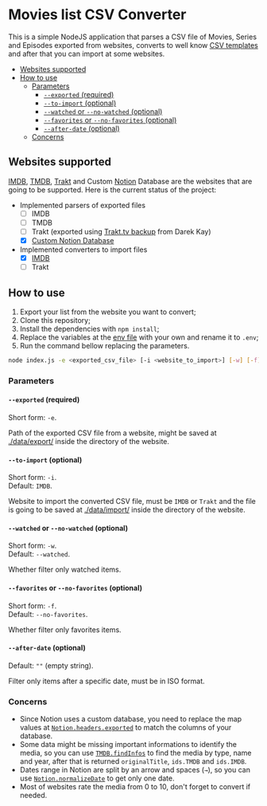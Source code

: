 # Movies list CSV Converter
This is a simple NodeJS application that parses a CSV file of Movies, Series and Episodes exported from websites, converts to well know [CSV templates](./data/templates/) and after that you can import at some websites.

- [Websites supported](#websites-supported)
- [How to use](#how-to-use)
    - [Parameters](#parameters)
      - [`--exported` (required)](#--exported-required)
      - [`--to-import` (optional)](#--to-import-optional)
      - [`--watched` or `--no-watched` (optional)](#--watched-or---no-watched-optional)
      - [`--favorites` or `--no-favorites` (optional)](#--favorites-or---no-favorites-optional)
      - [`--after-date` (optional)](#--after-date-optional)
  - [Concerns](#concerns)


## Websites supported
[IMDB](https://imdb.com), [TMDB](https://themoviedb.org), [Trakt](https://trakt.tv) and Custom [Notion](https://notion.so) Database are the websites that are going to be supported. Here is the current status of the project:

- Implemented parsers of exported files
    - [ ] IMDB
    - [ ] TMDB
    - [ ] Trakt (exported using [Trakt.tv backup](https://darekkay.com/blog/trakt-tv-backup/) from Darek Kay)
    - [x] [Custom Notion Database](./src/types/Notion.js#L19)
- Implemented converters to import files
    - [x] [IMDB](./src/types/IMDB.js#L8)
    - [ ] Trakt

## How to use
1. Export your list from the website you want to convert;
2. Clone this repository;
3. Install the dependencies with `npm install`;
4. Replace the variables at the [env file](./.env.example) with your own and rename it to `.env`;
5. Run the command bellow replacing the parameters.

```bash
node index.js -e <exported_csv_file> [-i <website_to_import>] [-w] [-f] [-a <iso_date>]
```

### Parameters

#### `--exported` (required)
Short form: `-e`.

Path of the exported CSV file from a website, might be saved at [./data/export/](./data/export/) inside the directory of the website.

#### `--to-import` (optional)
Short form: `-i`. <br>
Default: `IMDB`.

Website to import the converted CSV file, must be `IMDB` or `Trakt` and the file is going to be saved at [./data/import/](./data/import/) inside the directory of the website.

#### `--watched` or `--no-watched` (optional)
Short form: `-w`. <br>
Default: `--watched`.

Whether filter only watched items.

#### `--favorites` or `--no-favorites` (optional)
Short form: `-f`. <br>
Default: `--no-favorites`.

Whether filter only favorites items.

#### `--after-date` (optional)
Default: `""` (empty string).

Filter only items after a specific date, must be in ISO format.

### Concerns
- Since Notion uses a custom database, you need to replace the map values at [`Notion.headers.exported`](./src/types/Notion.js#L6) to match the columns of your database.
- Some data might be missing important informations to identify the media, so you can use [`TMDB.findInfos`](./src/types/TMDB.js#L29) to find the media by type, name and year, after that is returned `originalTitle`, `ids.TMDB` and `ids.IMDB`.
- Dates range in Notion are split by an arrow and spaces (` → `), so you can use [`Notion.normalizeDate`](./src/types/Notion.js#82) to get only one date.
- Most of websites rate the media from 0 to 10, don't forget to convert if needed.
